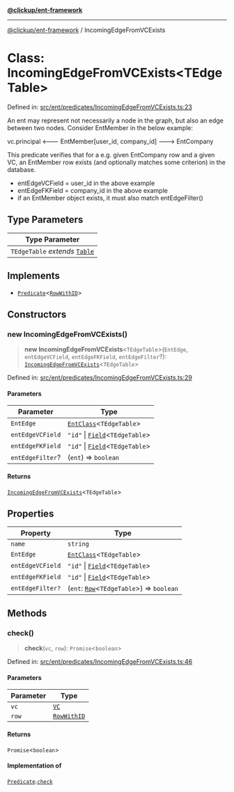 [**@clickup/ent-framework**](../README.md)

***

[@clickup/ent-framework](../globals.md) / IncomingEdgeFromVCExists

# Class: IncomingEdgeFromVCExists\<TEdgeTable\>

Defined in: [src/ent/predicates/IncomingEdgeFromVCExists.ts:23](https://github.com/clickup/ent-framework/blob/master/src/ent/predicates/IncomingEdgeFromVCExists.ts#L23)

An ent may represent not necessarily a node in the graph, but also an edge
between two nodes. Consider EntMember in the below example:

vc.principal <--- EntMember[user_id, company_id] ---> EntCompany

This predicate verifies that for a e.g. given EntCompany row and a given VC,
an EntMember row exists (and optionally matches some criterion) in the
database.

- entEdgeVCField = user_id in the above example
- entEdgeFKField = company_id in the above example
- if an EntMember object exists, it must also match entEdgeFilter()

## Type Parameters

| Type Parameter |
| ------ |
| `TEdgeTable` *extends* [`Table`](../type-aliases/Table.md) |

## Implements

- [`Predicate`](../interfaces/Predicate.md)\<[`RowWithID`](../type-aliases/RowWithID.md)\>

## Constructors

### new IncomingEdgeFromVCExists()

> **new IncomingEdgeFromVCExists**\<`TEdgeTable`\>(`EntEdge`, `entEdgeVCField`, `entEdgeFKField`, `entEdgeFilter`?): [`IncomingEdgeFromVCExists`](IncomingEdgeFromVCExists.md)\<`TEdgeTable`\>

Defined in: [src/ent/predicates/IncomingEdgeFromVCExists.ts:29](https://github.com/clickup/ent-framework/blob/master/src/ent/predicates/IncomingEdgeFromVCExists.ts#L29)

#### Parameters

| Parameter | Type |
| ------ | ------ |
| `EntEdge` | [`EntClass`](../interfaces/EntClass.md)\<`TEdgeTable`\> |
| `entEdgeVCField` | `"id"` \| [`Field`](../type-aliases/Field.md)\<`TEdgeTable`\> |
| `entEdgeFKField` | `"id"` \| [`Field`](../type-aliases/Field.md)\<`TEdgeTable`\> |
| `entEdgeFilter`? | (`ent`) => `boolean` |

#### Returns

[`IncomingEdgeFromVCExists`](IncomingEdgeFromVCExists.md)\<`TEdgeTable`\>

## Properties

| Property | Type |
| ------ | ------ |
| <a id="name"></a> `name` | `string` |
| <a id="entedge-1"></a> `EntEdge` | [`EntClass`](../interfaces/EntClass.md)\<`TEdgeTable`\> |
| <a id="entedgevcfield-1"></a> `entEdgeVCField` | `"id"` \| [`Field`](../type-aliases/Field.md)\<`TEdgeTable`\> |
| <a id="entedgefkfield-1"></a> `entEdgeFKField` | `"id"` \| [`Field`](../type-aliases/Field.md)\<`TEdgeTable`\> |
| <a id="entedgefilter-1"></a> `entEdgeFilter?` | (`ent`: [`Row`](../type-aliases/Row.md)\<`TEdgeTable`\>) => `boolean` |

## Methods

### check()

> **check**(`vc`, `row`): `Promise`\<`boolean`\>

Defined in: [src/ent/predicates/IncomingEdgeFromVCExists.ts:46](https://github.com/clickup/ent-framework/blob/master/src/ent/predicates/IncomingEdgeFromVCExists.ts#L46)

#### Parameters

| Parameter | Type |
| ------ | ------ |
| `vc` | [`VC`](VC.md) |
| `row` | [`RowWithID`](../type-aliases/RowWithID.md) |

#### Returns

`Promise`\<`boolean`\>

#### Implementation of

[`Predicate`](../interfaces/Predicate.md).[`check`](../interfaces/Predicate.md#check)

